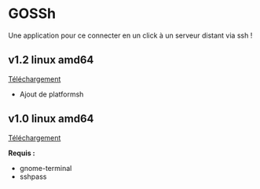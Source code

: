 # GOSSh

Une application pour ce connecter en un click à un serveur distant via ssh !

## v1.2 linux amd64

[Téléchargement](https://github.com/Denis-Guimaraes/gossh/releases/tag/1.2)

- Ajout de platformsh


## v1.0 linux amd64

[Téléchargement](https://github.com/Denis-Guimaraes/gossh/releases/tag/1.0)

**Requis :**
- gnome-terminal
- sshpass
